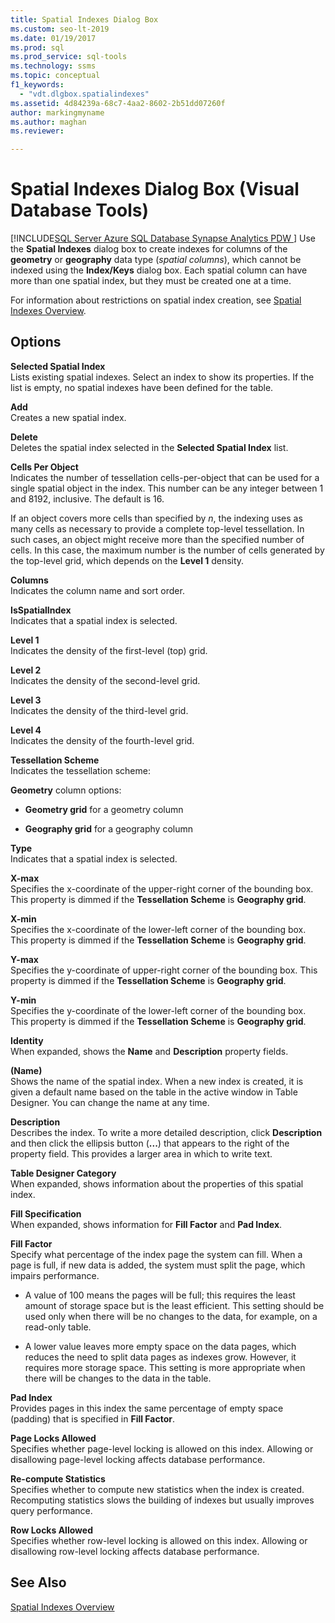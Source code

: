 ```yaml
---
title: Spatial Indexes Dialog Box
ms.custom: seo-lt-2019
ms.date: 01/19/2017
ms.prod: sql
ms.prod_service: sql-tools
ms.technology: ssms
ms.topic: conceptual
f1_keywords: 
  - "vdt.dlgbox.spatialindexes"
ms.assetid: 4d84239a-68c7-4aa2-8602-2b51dd07260f
author: markingmyname
ms.author: maghan
ms.reviewer: 

---
```

# Spatial Indexes Dialog Box (Visual Database Tools)
[!INCLUDE[SQL Server Azure SQL Database Synapse Analytics PDW ](../../includes/applies-to-version/sql-asdb-asdbmi-asa-pdw.md)]
Use the **Spatial Indexes** dialog box to create indexes for columns of the **geometry** or **geography** data type (*spatial columns*), which cannot be indexed using the **Index/Keys** dialog box. Each spatial column can have more than one spatial index, but they must be created one at a time.  
  
For information about restrictions on spatial index creation, see [Spatial Indexes Overview](../../relational-databases/spatial/spatial-indexes-overview.md).  
  
## Options  
**Selected Spatial Index**  
Lists existing spatial indexes. Select an index to show its properties. If the list is empty, no spatial indexes have been defined for the table.  
  
**Add**  
Creates a new spatial index.  
  
**Delete**  
Deletes the spatial index selected in the **Selected Spatial Index** list.  
  
**Cells Per Object**  
Indicates the number of tessellation cells-per-object that can be used for a single spatial object in the index. This number can be any integer between 1 and 8192, inclusive. The default is 16.  
  
If an object covers more cells than specified by *n*, the indexing uses as many cells as necessary to provide a complete top-level tessellation. In such cases, an object might receive more than the specified number of cells. In this case, the maximum number is the number of cells generated by the top-level grid, which depends on the **Level 1** density.  
  
**Columns**  
Indicates the column name and sort order.  
  
**IsSpatialIndex**  
Indicates that a spatial index is selected.  
  
**Level 1**  
Indicates the density of the first-level (top) grid.  
  
**Level 2**  
Indicates the density of the second-level grid.  
  
**Level 3**  
Indicates the density of the third-level grid.  
  
**Level 4**  
Indicates the density of the fourth-level grid.  
  
**Tessellation Scheme**  
Indicates the tessellation scheme:  
  
**Geometry** column options:  
  
-   **Geometry grid** for a geometry column  
  
-   **Geography grid** for a geography column  
  
**Type**  
Indicates that a spatial index is selected.  
  
**X-max**  
Specifies the x-coordinate of the upper-right corner of the bounding box. This property is dimmed if the **Tessellation Scheme** is **Geography grid**.  
  
**X-min**  
Specifies the x-coordinate of the lower-left corner of the bounding box. This property is dimmed if the **Tessellation Scheme** is **Geography grid**.  
  
**Y-max**  
Specifies the y-coordinate of upper-right corner of the bounding box. This property is dimmed if the **Tessellation Scheme** is **Geography grid**.  
  
**Y-min**  
Specifies the y-coordinate of the lower-left corner of the bounding box. This property is dimmed if the **Tessellation Scheme** is **Geography grid**.  
  
**Identity**  
When expanded, shows the **Name** and **Description** property fields.  
  
**(Name)**  
Shows the name of the spatial index. When a new index is created, it is given a default name based on the table in the active window in Table Designer. You can change the name at any time.  
  
**Description**  
Describes the index. To write a more detailed description, click **Description** and then click the ellipsis button (**...**) that appears to the right of the property field. This provides a larger area in which to write text.  
  
**Table Designer Category**  
When expanded, shows information about the properties of this spatial index.  
  
**Fill Specification**  
When expanded, shows information for **Fill Factor** and **Pad Index**.  
  
**Fill Factor**  
Specify what percentage of the index page the system can fill. When a page is full, if new data is added, the system must split the page, which impairs performance.  
  
-   A value of 100 means the pages will be full; this requires the least amount of storage space but is the least efficient. This setting should be used only when there will be no changes to the data, for example, on a read-only table.  
  
-   A lower value leaves more empty space on the data pages, which reduces the need to split data pages as indexes grow. However, it requires more storage space. This setting is more appropriate when there will be changes to the data in the table.  
  
**Pad Index**  
Provides pages in this index the same percentage of empty space (padding) that is specified in **Fill Factor**.  
  
**Page Locks Allowed**  
Specifies whether page-level locking is allowed on this index. Allowing or disallowing page-level locking affects database performance.  
  
**Re-compute Statistics**  
Specifies whether to compute new statistics when the index is created. Recomputing statistics slows the building of indexes but usually improves query performance.  
  
**Row Locks Allowed**  
Specifies whether row-level locking is allowed on this index. Allowing or disallowing row-level locking affects database performance.  
  
## See Also  
[Spatial Indexes Overview](../../relational-databases/spatial/spatial-indexes-overview.md)  
  
